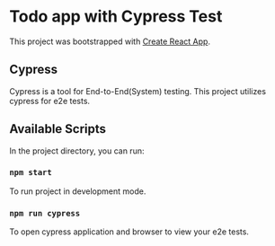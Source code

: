 # Todo app with Cypress Test

This project was bootstrapped with [Create React App](https://github.com/facebook/create-react-app).

## Cypress

Cypress is a tool for End-to-End(System) testing.
This project utilizes cypress for e2e tests.

## Available Scripts

In the project directory, you can run:

### `npm start`

To run project in development mode.

### `npm run cypress`

To open cypress application and browser to view your
e2e tests.

